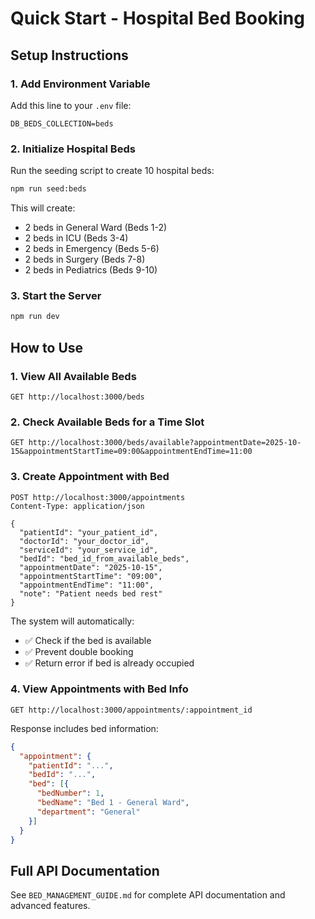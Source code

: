 # Quick Start - Hospital Bed Booking

## Setup Instructions

### 1. Add Environment Variable
Add this line to your `.env` file:
```
DB_BEDS_COLLECTION=beds
```

### 2. Initialize Hospital Beds
Run the seeding script to create 10 hospital beds:
```bash
npm run seed:beds
```

This will create:
- 2 beds in General Ward (Beds 1-2)
- 2 beds in ICU (Beds 3-4)
- 2 beds in Emergency (Beds 5-6)
- 2 beds in Surgery (Beds 7-8)
- 2 beds in Pediatrics (Beds 9-10)

### 3. Start the Server
```bash
npm run dev
```

## How to Use

### 1. View All Available Beds
```http
GET http://localhost:3000/beds
```

### 2. Check Available Beds for a Time Slot
```http
GET http://localhost:3000/beds/available?appointmentDate=2025-10-15&appointmentStartTime=09:00&appointmentEndTime=11:00
```

### 3. Create Appointment with Bed
```http
POST http://localhost:3000/appointments
Content-Type: application/json

{
  "patientId": "your_patient_id",
  "doctorId": "your_doctor_id",
  "serviceId": "your_service_id",
  "bedId": "bed_id_from_available_beds",
  "appointmentDate": "2025-10-15",
  "appointmentStartTime": "09:00",
  "appointmentEndTime": "11:00",
  "note": "Patient needs bed rest"
}
```

The system will automatically:
- ✅ Check if the bed is available
- ✅ Prevent double booking
- ✅ Return error if bed is already occupied

### 4. View Appointments with Bed Info
```http
GET http://localhost:3000/appointments/:appointment_id
```

Response includes bed information:
```json
{
  "appointment": {
    "patientId": "...",
    "bedId": "...",
    "bed": [{
      "bedNumber": 1,
      "bedName": "Bed 1 - General Ward",
      "department": "General"
    }]
  }
}
```

## Full API Documentation

See `BED_MANAGEMENT_GUIDE.md` for complete API documentation and advanced features.
